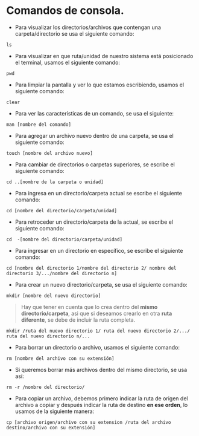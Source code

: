 # Comandos de consola.

+ Para visualizar los directorios/archivos que contengan una carpeta/directorio se usa el siguiente comando:
```Shell
ls
```

+ Para visualizar en que ruta/unidad de nuestro sistema está posicionado el terminal, usamos el siguiente comando:
```Shell
pwd
```

+ Para limpiar la pantalla y ver lo que estamos escribiendo, usamos el siguiente comando:
```Shell
clear
```

+ Para ver las características de un comando, se usa el siguiente:
```Shell
man [nombre del comando]
```

+ Para agregar un archivo nuevo dentro de una carpeta, se usa el siguiente comando:
```Shell
touch [nombre del archivo nuevo]
```

+ Para cambiar de directorios o carpetas superiores, se escribe el siguiente comando:
```Shell
cd ..[nombre de la carpeta o unidad]
```

+ Para ingresa en un directorio/carpeta actual se escribe el siguiente comando:
```Shell
cd [nombre del directorio/carpeta/unidad]
```

+ Para retroceder un directorio/carpeta de la actual, se escribe el siguiente comando:
```Shell
cd  -[nombre del directorio/carpeta/unidad]
```

+ Para ingresar en un directorio en específico, se escribe el siguiente comando:
```Shell
cd [nombre del directorio 1/nombre del directorio 2/ nombre del directorio 3/.../nombre del directorio n]
```

+ Para crear un nuevo directorio/carpeta, se usa el siguiente comando:
```Shell
mkdir [nombre del nuevo directorio]
```
> Hay que tener en cuenta que lo crea dentro del **mismo directorio/carpeta**, asi que si deseamos crearlo en otra **ruta diferente**, se debe de incluir la ruta completa.
```Shell
mkdir /ruta del nuevo directorio 1/ ruta del nuevo directorio 2/.../ ruta del nuevo directorio n/...
```

+ Para borrar un directorio o archivo, usamos el siguiente comando:
```Shell
rm [nombre del archivo con su extensión]
```

+ Si queremos borrar más archivos dentro del mismo directorio, se usa así:
```Shell
rm -r /nombre del directorio/
```

+ Para copiar un archivo, debemos primero indicar la ruta de origen del archivo a copiar y después indicar la ruta de destino **en ese orden**, lo usamos de la siguiente manera:
```Shell
cp [archivo origen/archivo con su extension /ruta del archivo destino/archivo con su extensión]
```
